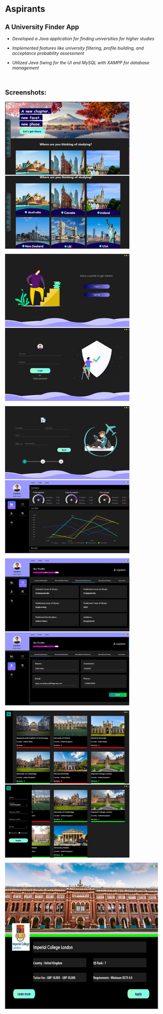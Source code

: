 # Aspirants

## A University Finder App

- *Developed a Java application for finding universities for higher studies*

- *Implemented features like university filtering, profile building, and acceptance probability assessment*

- *Utilized Java Swing for the UI and MySQL with XAMPP for database management*

<br>

## Screenshots:

<p>
<img src="https://github.com/Sajid064/Aspirants/blob/main/Screenshots/1.jpg" width = "410" height = "240"/>
&nbsp;&nbsp;<img src="https://github.com/Sajid064/Aspirants/blob/main/Screenshots/2.JPG" width = "410" height = "240"/>
</p>
<p>
<img src="https://github.com/Sajid064/Aspirants/blob/main/Screenshots/3.JPG" width = "410" height = "240"/>
<img src="https://github.com/Sajid064/Aspirants/blob/main/Screenshots/4.JPG" width = "410" height = "240"/>
</p>
<p>
<img src="https://github.com/Sajid064/Aspirants/blob/main/Screenshots/5.JPG" width = "410" height = "240"/>
<img src="https://github.com/Sajid064/Aspirants/blob/main/Screenshots/6.JPG" width = "410" height = "240"/>
</p>
<p>
<img src="https://github.com/Sajid064/Aspirants/blob/main/Screenshots/7.JPG" width = "410" height = "240"/>
<img src="https://github.com/Sajid064/Aspirants/blob/main/Screenshots/8.JPG" width = "410" height = "240"/>
</p>
<p>
<img src="https://github.com/Sajid064/Aspirants/blob/main/Screenshots/10.jpg" width = "410" height = "240"/>
<img src="https://github.com/Sajid064/Aspirants/blob/main/Screenshots/11.jpg" width = "410" height = "240"/>
</p>
<p>
<img src="https://github.com/Sajid064/Aspirants/blob/main/Screenshots/12.jpg" width = "820" height = "480"/>
</p>
